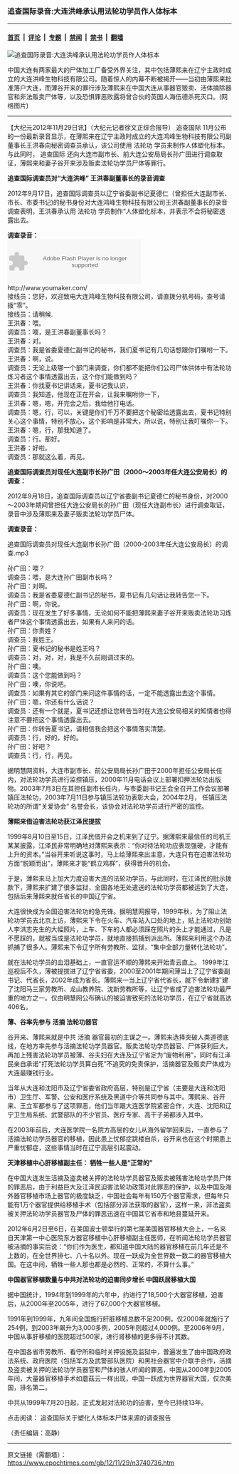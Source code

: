 ### 追查国际录音:大连洪峰承认用法轮功学员作人体标本

---

#### [首页](../../../..?n3740736) &nbsp;|&nbsp; [评论](../../../../../epoch-comment?n3740736) &nbsp;|&nbsp; [专题](../../../../../epoch-special?n3740736) &nbsp;|&nbsp; [禁闻](../../../../../epoch-news?n3740736) &nbsp;|&nbsp; [禁书](../../../../../books?n3740736) &nbsp;|&nbsp; [翻墙](https://github.com/gfw-breaker/nogfw/blob/master/README.md?n3740736)


<div><img alt="追查国际录音:大连洪峰承认用法轮功学员作人体标本" class="attachment-djy_600_400 size-djy_600_400 wp-post-image" src="https://i.epochtimes.com/assets/uploads/2012/11/1208170635342320-440x400.jpg"/>
<div class="caption">
 <p>
  中国大连有两家最大的尸体加工厂备受外界关注，其中包括薄熙来在辽宁主政时成立的大连洪峰生物科技有限公司。随着惊人的内幕不断被揭开——当初由薄熙来批准落户大连，而薄谷开来的罪行涉及薄熙来在中国大连从事器官贩卖、活体摘除器官和非法贩卖尸体等，以及恐惧罪恶败露将曾合伙的英国人海伍德杀死灭口。(网络图片)
 </p>
</div></div><hr/><div class="post_content" id="artbody" itemprop="articleBody">
 <!-- article content begin -->
 <p>
  【大纪元2012年11月29日讯】（大纪元记者徐文正综合报导）
  <ok href="https://www.epochtimes.com/gb/tag/%E8%BF%BD%E6%9F%A5%E5%9B%BD%E9%99%85.html">
   追查国际
  </ok>
  11月公布的一份最新录音显示，在薄熙来在辽宁主政时成立的大连鸿峰生物科技有限公司副董事长王洪春向秘密调查员承认，该公司使用
  <ok href="https://www.epochtimes.com/gb/tag/%E6%B3%95%E8%BD%AE%E5%8A%9F.html">
   法轮功
  </ok>
  学员来制作人体塑化标本。与此同时，
  <ok href="https://www.epochtimes.com/gb/tag/%E8%BF%BD%E6%9F%A5%E5%9B%BD%E9%99%85.html">
   追查国际
  </ok>
  还向大连市副市长、前大连公安局局长孙广田进行调查取证，薄熙来和妻子谷开来涉及贩卖法轮功学员尸体等罪行。
 </p>
 <p>
  <b>
   追查国际调查员对“大连洪峰” 王洪春副董事长的录音调查
  </b>
 </p>
 <p>
  2012年9月17日，追查国际调查员以辽宁省委副书记夏德仁（曾担任大连副市长、市长、市委书记)的秘书身份对大连鸿峰生物科技有限公司王洪春副董事长的录音调查表明，王洪春承认用
  <ok href="https://www.epochtimes.com/gb/tag/%E6%B3%95%E8%BD%AE%E5%8A%9F.html">
   法轮功
  </ok>
  学员制作“人体塑化标本，并表示不会将秘密透露出去。
 </p>
 <p>
  <b>
   调查录音：
  </b>
  <br/>
  <embed bgcolor="#FFFFFF" flashvars="file=http://www.youmaker.com/video/v/nu/2995bf900eb841e2992d28911d49e0db0015.xml&amp;linkfromdisplay=false&amp;showdigits=true&amp;autostart=true&amp;repeat=true&amp;showfsbutton=false&amp;showeq=true" height="100" pluginspage="http://www.macromedia.com/go/getflashplayer" src="http://www.youmaker.com/m.swf" type="application/x-shockwave-flash" width="300"/>
  <br/>
  <ok href="http://www.youmaker.com/video/svgb-2995bf900eb841e2992d28911d49e0db0015.html" target="new">
   http://www.youmaker.com/
  </ok>
  <br/>
  接线员：您好，欢迎致电大连鸿峰生物科技有限公司，请直拨分机号码，查号请拨“零”。
  <br/>
  接线员：请稍候.
  <br/>
  王洪春：喂。
  <br/>
  调查员：喂，是王洪春副董事长吗？
  <br/>
  王洪春：对。
  <br/>
  调查员：我是省委夏德仁副书记的秘书，我们夏书记有几句话想跟你们嘱咐一下。
  <br/>
  王洪春：啊，说。
  <br/>
  调查员：无论上级哪一个部门来调查，你们都不能把你们公司尸体供体中有法轮功炼习者这个事情透露出去，这个你们能做到吗？
  <br/>
  王洪春：你找夏书记讲话来，夏书记我认识，
  <br/>
  调查员：我知道，他现在正在开会，让我来嘱咐你一下，
  <br/>
  王洪春：嗯，嗯，开完会之后，我给他打电话。
  <br/>
  调查员：嗯，行，可以，关键是你们千万不要把这个秘密给透露出去，夏书记特别关心这个事情，特别不放心，这个影响是非常大，所以说，特别让我叮嘱你一下。
  <br/>
  王洪春：嗯，行，那我知道了。
  <br/>
  调查员：行。那好。
  <br/>
  王洪春：好啦。
  <br/>
  调查员：那就这么着，再见。
 </p>
 <p>
  <b>
   追查国际调查员对现任大连副市长孙广田（2000～2003年任大连公安局长）的调查：
  </b>
 </p>
 <p>
  2012年9月18日，追查国际调查员以辽宁省委副书记夏德仁的秘书身份，对2000～2003年期间曾担任大连公安局长的孙广田（现任大连副市长）进行调查取证，录音中涉及薄熙来及妻子贩卖法轮功学员尸体。
 </p>
 <p>
  <b>
   调查录音：
  </b>
 </p>
 <p>
  <ok href="http://www.youmaker.com/video/sa?id=f59048cc3bbf42fd822f16f39a1d60ad0015">
   追查国际调查员对现任大连副市长孙广田（2000-2003年任大连公安局长）的调查.mp3
  </ok>
 </p>
 <p>
  孙广田：喂？
  <br/>
  调查员：喂，是大连孙广田副市长吗？
  <br/>
  孙广田：对啊。
  <br/>
  调查员：我是省委夏德仁副书记的秘书，夏书记有几句话让我转告您一下。
  <br/>
  孙广田：啊，你说。
  <br/>
  调查员：现在发生了好多事情，无论如何不能把薄熙来妻子谷开来贩卖法轮功习炼者尸体这个事情透露出去，如果有人来问的话。
  <br/>
  孙广田：你贵姓？
  <br/>
  调查员：我姓王。
  <br/>
  孙广田：夏书记的秘书是姓王吗？
  <br/>
  调查员：对，对，对，我是不久前刚调过来的。
  <br/>
  孙广田：噢。
  <br/>
  调查员：这个您能做到吗？
  <br/>
  孙广田：噢，你说吧。
  <br/>
  调查员：如果有其它的部门来问这件事情的话，一定不能透露出去这个事情。
  <br/>
  孙广田：嗯，你还有什么话说？
  <br/>
  调查员：还有一个就是，夏书记还想让您转告当时在大连公安局相关的知情者也得注意不要把这个事情透露出去。
  <br/>
  孙广田：你转告夏书记，请相信我会把这个事情落实清楚。
  <br/>
  调查员：行，好的，好的。
  <br/>
  孙广田：好吧？
  <br/>
  调查员：行，行，再见。
 </p>
 <p>
  据明慧网资料，大连市副市长、前公安局局长孙广田于2000年担任公安局长任内，对法轮功学员进行监控镇压，2000年11月电话会议上部署扣押法轮功出版物。2003年7月3日在其担任副市长任内，与市委副书记王会全召开工作会议部署镇压法轮功，2003年7月11日参与镇压法轮功表彰大会，2004年2月， 任镇压法轮功的所谓“关爱协会” 名誉会长，该协会对法轮功学员进行严密的监控。
 </p>
 <p>
  <b>
   薄熙来借迫害法轮功获江泽民提拔
  </b>
 </p>
 <p>
  1999年8月10日至15日，江泽民借开会之机来到了辽宁。据薄熙来最信任的司机王某某披露，江泽民非常明确地对薄熙来表示：“你对待法轮功应表现强硬，才能有上升的资本。”当谷开来听说这事时，马上给薄熙来出主意，大连只有在迫害法轮功方面“脱颖而出”，薄熙来才能“鹤立鸡群”，获得晋升的机会。
 </p>
 <p>
  于是，薄熙来马上加大力度迫害大连的法轮功学员，与此同时，在江泽民的批示拨款下，薄熙来扩建了很多监狱，全国各地无处遣送的法轮功学员都被运到了大连，包括后来薄熙来就任省长的中国辽宁省。
 </p>
 <p>
  大连很快成为全国迫害法轮功的急先锋。据明慧网报导，1999年秋，为了阻止法轮功学员去北京上访，薄熙来下令在火车、汽车站入口处的地上，贴上法轮功创始人李洪志先生的大幅照片，上车、下车的人都必须踩在照片的头上才能通过，凡是不愿踩的，就被当成是法轮功学员，就地直接抓捕到派出所。薄熙来利用这个办法抓捕了很多人。薄熙来下令辽宁所有劳教所、监狱，“集中全部力量转化法轮功”。
 </p>
 <p>
  就在法轮功学员的血泪基础上，一直官运不顺的薄熙来开始青云直上。 1999年江巡视后不久，薄被提拔进了辽宁省省委，2000至2001年期间薄当上了辽宁省委副书记、代省长，2002年成为省长。薄熙来一当上辽宁省代省长，就下令新建扩建了沈阳马三家劳教所、龙山教养院、沈新劳教所等，让辽宁省成了迫害法轮功最严重的地方之一。仅由明慧网公布确认的被迫害致死的法轮功学员，在辽宁省就高达406名。
 </p>
 <p>
  <b>
   薄、谷率先参与
   <ok href="https://www.epochtimes.com/gb/tag/%E6%B4%BB%E6%91%98.html">
    活摘
   </ok>
   法轮功器官
  </b>
 </p>
 <p>
  谷开来、薄熙来就是中共
  <ok href="https://www.epochtimes.com/gb/tag/%E6%B4%BB%E6%91%98.html">
   活摘
  </ok>
  器官最初的主谋之一。薄熙来选择突破人类道德底线，在地方率先参与活摘法轮功学员器官。贩卖法轮功学员器官、尸体获利巨大，再加上残害法轮功学员被薄、谷夫妇在大连及辽宁省定为“废物利用”，同时有江泽民亲自承诺“打死法轮功学员算白死”不追究的免责保护，活摘器官及贩卖尸体成为大连最赚钱行业。
 </p>
 <p>
  当年从大连和沈阳市及辽宁省委省政府高层，特别是辽宁省（主要是大连和沈阳市）卫生厅、军警、公安和医疗系统及黑道中介等共同参与其中。薄熙来、谷开来、王立军都参与了这项罪恶，他们当年跟大连医学院紧密合作，大连、沈阳和辽宁卫生局系统、武警部队的不少官员、医疗专家、高干子弟都涉入其中。
 </p>
 <p>
  在2003年前后，大连医学院一名院方高层的女儿从海外留学回来后，一直参与了活摘法轮功学员器官的移植，因此患上忧郁症跳楼自杀，谷开来也在这个时期患上严重忧郁症，这些事情当时在辽宁高层引起震动。
 </p>
 <p>
  <b>
   天津移植中心肝移植副主任： 牺牲一些人是“正常的”
  </b>
 </p>
 <p>
  在中国大连发生活摘及盗卖被关押的法轮功学员器官及贩卖被残害法轮功学员尸体的罪恶后，由于利益巨大及江泽民迫害法轮功政策对此罪恶的保护，以及中国及海外器官移植市场上器官的极度缺乏，中国社会每年有150万个器官需求，但每年只能有1万个器官提供给移植手术（包括部分非法获取的器官），这样一来，非法盗卖被关押法轮功学员器官及尸体的罪恶迅速在中国其它省市和地县蔓延开来。
 </p>
 <p>
  2012年6月2日至6日，在美国波士顿举行的第七届美国器官移植大会上，一名来自天津第一中心医院东方器官移植中心肝移植副主任医师，在听闻法轮功学员器官被活摘的事实后说：“你们作为医生，都知道中国大陆的器官移植在前几年还是不上数的，在全世界排七、八十名以外。现在一跃成为全世界数一数二的器官移植大国。在这中间，牺牲一些人那也都是必然的、正常的，不算什么事。”
 </p>
 <p>
  <b>
   中国器官移植数量与中共对法轮功的迫害同步增长   中国跃居移植大国
  </b>
 </p>
 <p>
  据中国统计，1994年到1999年的六年中，约进行了18,500个大器官移植，迫害后，从2000年至2005年，进行了67,000个大器官移植。
 </p>
 <p>
  1991年到1999年，九年间全国施行肝脏移植总数不足200例，仅2000年就施行了254例，到2003年飙升为3,000多例，2005年则超过4,000例。至2006年9月，中国从事肝移植的医院超过500家，进行肾移植的更多得不计其数。
 </p>
 <p>
  在中国各省市劳教所、看守所和临时关押设施及监狱中，普遍发生了由中国政府政法系统、政府医院（包括军方及武警部队医院）和黑社会器官中介联手合作，活摘及盗卖被关押的法轮功学员器官和尸体的骇人听闻的罪恶，中国从2000年到2005年间，大量器官移植手术如蘑菇云一样出现，中国一跃成为世界器官大国，仅次美国，排名第二。
 </p>
 <p>
  中共从1999年7月20日起，正式发起对法轮功的迫害，至今已持续13年。
 </p>
 <p>
  点击阅读：
  <ok href=" http://zhuichaguoji.org/node/26133" target="_blank">
   追查国际关于塑化人体标本尸体来源的调查报告
  </ok>
 </p>
 <p>
  （责任编辑：高静）
 </p>
 <!-- article content end -->
 <div id="below_article_ad">
 </div>
</div>


---

原文链接（需翻墙）：https://www.epochtimes.com/gb/12/11/29/n3740736.htm